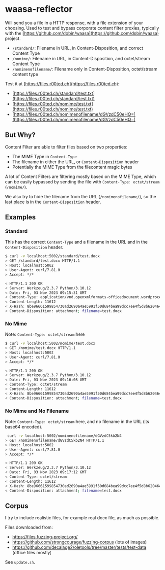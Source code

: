 # waasa-reflector

Will send you a file in a HTTP response, with a file extension of your choosing.
Used to test and bypass corporate content filter proxies, typically with the [https://github.com/dobin/waasa](https://github.com/dobin/waasa) project.

* `/standard/`: Filename in URL, in Content-Disposition, and correct Content Type
* `/nomime/`: Filename in URL, in Content-Disposition, and octet/stream Content Type
* `/nomimenofilename/`: Filename only in Content-Disposition, octet/stream content type

Test it at [https://files.r00ted.ch](https://files.r00ted.ch): 
* [https://files.r00ted.ch/standard/test.txt](https://files.r00ted.ch/standard/test.txt)
* [https://files.r00ted.ch/nomime/test.txt](https://files.r00ted.ch/nomime/test.txt)
* [https://files.r00ted.ch/nomimenofilename/dGVzdC50eHQ=](https://files.r00ted.ch/nomimenofilename/dGVzdC50eHQ=)


## But Why?

Content Filter are able to filter files based on two properties: 
* The MIME Type in `Content-Type`
* The filename in either the URL, or `Content-Disposition` header
* Potentially the MIME Type from the filecontent magic bytes

A lot of Content Filters are filtering mostly based on the MIME Type, which can be easily bypassed
by sending the file with `Content-Type: octet/stream` (`/nomime/`). 

We also try to hide the filename from the URL (`/nomimenofilename/`), so the last place is in the `Content-Disposition` header. 


## Examples

### Standard

This has the correct `Content-Type` and a filename in the URL and in the `Content-Disposition` header. 

```sh
$ curl -v localhost:5002/standard/test.docx
> GET /standard/test.docx HTTP/1.1
> Host: localhost:5002
> User-Agent: curl/7.81.0
> Accept: */* 

< HTTP/1.1 200 OK
< Server: Werkzeug/2.3.7 Python/3.10.12
< Date: Fri, 03 Nov 2023 09:15:31 GMT
< Content-Type: application/vnd.openxmlformats-officedocument.wordprocessingml.document
< Content-Length: 11612
< X-Hash: 8be96661599854730ad2690a4ae5991f50d684bea99dcc7ee4f5d8b6204640a2
< Content-Disposition: attachment; filename=test.docx
```


### No Mime

Note: `Content-Type: octet/stream` here

```sh
$ curl -v localhost:5002/nomime/test.docx
> GET /nomime/test.docx HTTP/1.1
> Host: localhost:5002
> User-Agent: curl/7.81.0
> Accept: */*

< HTTP/1.1 200 OK
< Server: Werkzeug/2.3.7 Python/3.10.12
< Date: Fri, 03 Nov 2023 09:16:08 GMT
< Content-Type: octet/stream
< Content-Length: 11612
< X-Hash: 8be96661599854730ad2690a4ae5991f50d684bea99dcc7ee4f5d8b6204640a2
< Content-Disposition: attachment; filename=test.docx
```

### No Mime and No Filename

Note: `Content-Type: octet/stream` here, and no filename in the URL (its base64 encoded).

```sh
 curl -v localhost:5002/nomimenofilename/dGVzdC5kb2N4
> GET /nomimenofilename/dGVzdC5kb2N4 HTTP/1.1
> Host: localhost:5002
> User-Agent: curl/7.81.0
> Accept: */*

< HTTP/1.1 200 OK
< Server: Werkzeug/2.3.7 Python/3.10.12
< Date: Fri, 03 Nov 2023 09:17:12 GMT
< Content-Type: octet/stream
< Content-Length: 11612
< X-Hash: 8be96661599854730ad2690a4ae5991f50d684bea99dcc7ee4f5d8b6204640a2
< Content-Disposition: attachment; filename=test.docx
```


## Corpus

I try to include realistic files, for example real docx file, as much as possible. 

Files downloaded from: 
* https://files.fuzzing-project.org/
* https://github.com/strongcourage/fuzzing-corpus (lots of images)
* https://github.com/decalage2/oletools/tree/master/tests/test-data (office files mostly)

See `update.sh`.
